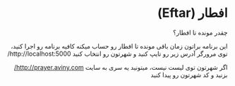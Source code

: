 <h1 dir="rtl"> افطار (Eftar)</h1>
<div dir="rtl">
چقدر مونده تا افطار؟

این برنامه براتون زمان باقی مونده تا افطار رو حساب میکنه
کافیه برنامه رو اجرا کنید، توی مرورگر آدرس زیر رو تایپ کنید
و شهرتون رو انتخاب کنید
http://localhost:5000/

اگر شهرتون توی لیست نیست، میتونید یه سری به سایت http://prayer.aviny.com/ بزنید و کد شهرتون رو پیدا کنید
</div>
